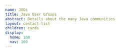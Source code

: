 ```yaml
---
name: JUGs
title: Java User Groups
abstract: Details about the many Java communities
layout: contact-list
children: cards
display:
  home: 100
  nav: 100
---
```

